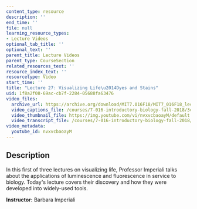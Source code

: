 ```yaml
---
content_type: resource
description: ''
end_time: ''
file: null
learning_resource_types:
- Lecture Videos
optional_tab_title: ''
optional_text: ''
parent_title: Lecture Videos
parent_type: CourseSection
related_resources_text: ''
resource_index_text: ''
resourcetype: Video
start_time: ''
title: "Lecture 27: Visualizing Life\u2014Dyes and Stains"
uid: 1f8a2f08-69ac-cb7f-2284-05688fa63476
video_files:
  archive_url: https://archive.org/download/MIT7.016F18/MIT7_016F18_lec27_300k.mp4
  video_captions_file: /courses/7-016-introductory-biology-fall-2018/3c7c94fdda5a5bb8bacf18047124af7b_nvxvcbaoayM.vtt
  video_thumbnail_file: https://img.youtube.com/vi/nvxvcbaoayM/default.jpg
  video_transcript_file: /courses/7-016-introductory-biology-fall-2018/af6e0022926a54047b27e36c02bd5067_nvxvcbaoayM.pdf
video_metadata:
  youtube_id: nvxvcbaoayM
---
```


Description
-----------

In this first of three lectures on visualizing life, Professor Imperiali talks about the applications of luminescence and fluorescence in service to biology. Today's lecture covers their discovery and how they were developed into widely-used tools.

**Instructor:** Barbara Imperiali